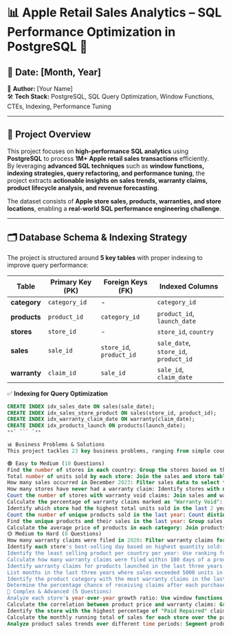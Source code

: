 # **📊 Apple Retail Sales Analytics – SQL Performance Optimization in PostgreSQL** 🚀

## 📅 Date: [Month, Year]  
👤 **Author:** [Your Name]  
🛠️ **Tech Stack:** PostgreSQL, SQL Query Optimization, Window Functions, CTEs, Indexing, Performance Tuning  

---

## **📌 Project Overview**  
This project focuses on **high-performance SQL analytics** using **PostgreSQL** to process **1M+ Apple retail sales transactions** efficiently.  
By leveraging **advanced SQL techniques** such as **window functions, indexing strategies, query refactoring, and performance tuning**, the project extracts **actionable insights on sales trends, warranty claims, product lifecycle analysis, and revenue forecasting**.

The dataset consists of **Apple store sales, products, warranties, and store locations**, enabling a **real-world SQL performance engineering challenge**.

---

## **🗂 Database Schema & Indexing Strategy**  
The project is structured around **5 key tables** with proper indexing to improve query performance:

| Table     | Primary Key (PK) | Foreign Keys (FK) | Indexed Columns               |
|-----------|----------------|------------------|------------------------------|
| **category**  | `category_id` | -                | `category_id`                |
| **products**  | `product_id`  | `category_id`    | `product_id`, `launch_date`  |
| **stores**    | `store_id`    | -                | `store_id`, `country`        |
| **sales**     | `sale_id`     | `store_id`, `product_id` | `sale_date`, `store_id`, `product_id` |
| **warranty**  | `claim_id`    | `sale_id`        | `sale_id`, `claim_date`      |

✅ **Indexing for Query Optimization**
```sql
CREATE INDEX idx_sales_date ON sales(sale_date);
CREATE INDEX idx_sales_store_product ON sales(store_id, product_id);
CREATE INDEX idx_warranty_claim_date ON warranty(claim_date);
CREATE INDEX idx_products_launch ON products(launch_date);
**` ``` `**

📊 Business Problems & Solutions
This project tackles 23 key business problems, ranging from simple counts and aggregations to advanced correlation analysis and time-based comparisons.

🟢 Easy to Medium (10 Questions)
Find the number of stores in each country: Group the stores based on their location and count them.
Total number of units sold by each store: Join the sales and store tables to sum up the quantities sold per store.
How many sales occurred in December 2023: Filter sales data to select transactions from December 2023.
How many stores have never had a warranty claim: Identify stores with no related warranty claims using NOT IN or anti-joins.
Count the number of stores with warranty void claims: Join sales and warranty tables to count stores with "Warranty Void" claims.
Calculate the percentage of warranty claims marked as "Warranty Void": Find the ratio of "Warranty Void" claims to total claims.
Identify which store had the highest total units sold in the last 2 years: Rank stores by units sold over the last two years.
Count the number of unique products sold in the last year: Count distinct product identifiers in sales data from the past year.
Find the unique products and their sales in the last year: Group sales by product to get total sales per product.
Calculate the average price of products in each category: Join products and categories, then compute the average product price.
🟡 Medium to Hard (8 Questions)
How many warranty claims were filed in 2020: Filter warranty claims for the year 2020 and count the entries.
Identify each store's best-selling day based on highest quantity sold: Extract the weekday from the sale date and rank them.
Identify the least selling product per country per year: Use ranking functions to find the lowest-selling products.
Calculate how many warranty claims were filed within 180 days of a product sale: Compute the date difference and filter claims.
Identify warranty claims for products launched in the last three years: Join sales and warranty data to count claims for new products.
List months in the last three years where sales exceeded 5000 units in the USA: Apply a HAVING clause on grouped sales data.
Identify the product category with the most warranty claims in the last two years: Rank product categories based on total claims.
Determine the percentage chance of receiving claims after each purchase for each country: Compute the ratio of claims to total sales.
🔴 Complex & Advanced (5 Questions)
Analyze each store's year-over-year growth ratio: Use window functions to calculate yearly growth.
Calculate the correlation between product price and warranty claims: Group products into price segments and count claims.
Identify the store with the highest percentage of "Paid Repaired" claims: Compute and rank the claim ratio per store.
Calculate the monthly running total of sales for each store over the past four years: Track sales trends over time.
Analyze product sales trends over different time periods: Segment products into key time periods and evaluate performance.
